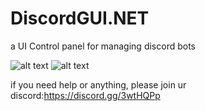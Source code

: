 # DiscordGUI.NET
a UI Control panel for managing discord bots


![alt text](https://i.imgur.com/JSNhxc9.png)
![alt text](https://i.imgur.com/EVUc7tF.png)

if you need help or anything, please join ur discord:https://discord.gg/3wtHQPp 
